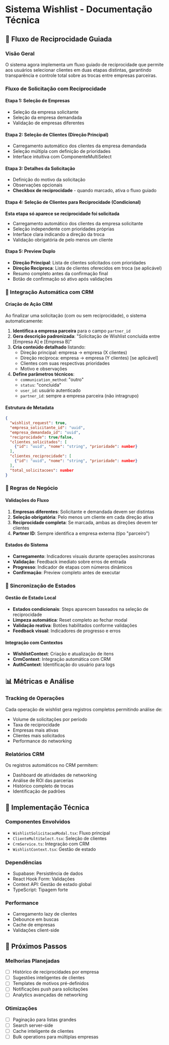 # Sistema Wishlist - Documentação Técnica

## 🔄 Fluxo de Reciprocidade Guiada

### Visão Geral
O sistema agora implementa um fluxo guiado de reciprocidade que permite aos usuários selecionar clientes em duas etapas distintas, garantindo transparência e controle total sobre as trocas entre empresas parceiras.

### Fluxo de Solicitação com Reciprocidade

#### Etapa 1: Seleção de Empresas
- Seleção da empresa solicitante
- Seleção da empresa demandada
- Validação de empresas diferentes

#### Etapa 2: Seleção de Clientes (Direção Principal)
- Carregamento automático dos clientes da empresa demandada
- Seleção múltipla com definição de prioridades
- Interface intuitiva com ComponenteMultiSelect

#### Etapa 3: Detalhes da Solicitação
- Definição do motivo da solicitação
- Observações opcionais
- **Checkbox de reciprocidade** - quando marcado, ativa o fluxo guiado

#### Etapa 4: Seleção de Clientes para Reciprocidade (Condicional)
**Esta etapa só aparece se reciprocidade foi solicitada**
- Carregamento automático dos clientes da empresa solicitante
- Seleção independente com prioridades próprias
- Interface clara indicando a direção da troca
- Validação obrigatória de pelo menos um cliente

#### Etapa 5: Preview Duplo
- **Direção Principal**: Lista de clientes solicitados com prioridades
- **Direção Recíproca**: Lista de clientes oferecidos em troca (se aplicável)
- Resumo completo antes da confirmação final
- Botão de confirmação só ativo após validações

### 🤖 Integração Automática com CRM

#### Criação de Ação CRM
Ao finalizar uma solicitação (com ou sem reciprocidade), o sistema automaticamente:

1. **Identifica a empresa parceira** para o campo `partner_id`
2. **Gera descrição padronizada**: "Solicitação de Wishlist concluída entre [Empresa A] e [Empresa B]"
3. **Cria conteúdo detalhado** listando:
   - Direção principal: empresa → empresa (X clientes)
   - Direção recíproca: empresa → empresa (Y clientes) [se aplicável]
   - Clientes com suas respectivas prioridades
   - Motivo e observações
4. **Define parâmetros técnicos**:
   - `communication_method`: "outro"
   - `status`: "concluida"
   - `user_id`: usuário autenticado
   - `partner_id`: sempre a empresa parceira (não intragrupo)

#### Estrutura de Metadata
```json
{
  "wishlist_request": true,
  "empresa_solicitante_id": "uuid",
  "empresa_demandada_id": "uuid", 
  "reciprocidade": true/false,
  "clientes_solicitados": [
    {"id": "uuid", "nome": "string", "prioridade": number}
  ],
  "clientes_reciprocidade": [
    {"id": "uuid", "nome": "string", "prioridade": number}
  ],
  "total_solicitacoes": number
}
```

### 🎯 Regras de Negócio

#### Validações do Fluxo
1. **Empresas diferentes**: Solicitante e demandada devem ser distintas
2. **Seleção obrigatória**: Pelo menos um cliente em cada direção ativa
3. **Reciprocidade completa**: Se marcada, ambas as direções devem ter clientes
4. **Partner ID**: Sempre identifica a empresa externa (tipo "parceiro")

#### Estados do Sistema
- **Carregamento**: Indicadores visuais durante operações assíncronas
- **Validação**: Feedback imediato sobre erros de entrada
- **Progresso**: Indicador de etapas com números dinâmicos
- **Confirmação**: Preview completo antes de executar

### 🔄 Sincronização de Estados

#### Gestão de Estado Local
- **Estados condicionais**: Steps aparecem baseados na seleção de reciprocidade
- **Limpeza automática**: Reset completo ao fechar modal
- **Validação reativa**: Botões habilitados conforme validações
- **Feedback visual**: Indicadores de progresso e erros

#### Integração com Contextos
- **WishlistContext**: Criação e atualização de itens
- **CrmContext**: Integração automática com CRM
- **AuthContext**: Identificação do usuário para logs

## 📊 Métricas e Análise

### Tracking de Operações
Cada operação de wishlist gera registros completos permitindo análise de:
- Volume de solicitações por período
- Taxa de reciprocidade
- Empresas mais ativas
- Clientes mais solicitados
- Performance do networking

### Relatórios CRM
Os registros automáticos no CRM permitem:
- Dashboard de atividades de networking
- Análise de ROI das parcerias
- Histórico completo de trocas
- Identificação de padrões

## 🔧 Implementação Técnica

### Componentes Envolvidos
- `WishlistSolicitacaoModal.tsx`: Fluxo principal
- `ClienteMultiSelect.tsx`: Seleção de clientes
- `CrmService.ts`: Integração com CRM
- `WishlistContext.tsx`: Gestão de estado

### Dependências
- Supabase: Persistência de dados
- React Hook Form: Validações
- Context API: Gestão de estado global
- TypeScript: Tipagem forte

### Performance
- Carregamento lazy de clientes
- Debounce em buscas
- Cache de empresas
- Validações client-side

## 🚀 Próximos Passos

### Melhorias Planejadas
- [ ] Histórico de reciprocidades por empresa
- [ ] Sugestões inteligentes de clientes
- [ ] Templates de motivos pré-definidos
- [ ] Notificações push para solicitações
- [ ] Analytics avançadas de networking

### Otimizações
- [ ] Paginação para listas grandes
- [ ] Search server-side
- [ ] Cache inteligente de clientes
- [ ] Bulk operations para múltiplas empresas